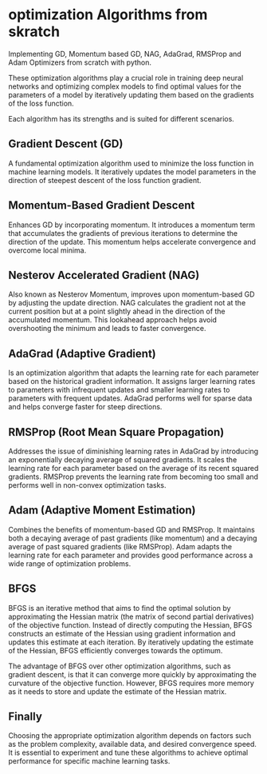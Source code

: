 # optimization Algorithms from skratch

Implementing GD, Momentum based GD, NAG, AdaGrad, RMSProp and Adam Optimizers from scratch with python.

These optimization algorithms play a crucial role in training deep neural networks and optimizing complex models to find optimal values for the parameters of a model by iteratively updating them based on the gradients of the loss function.

Each algorithm has its strengths and is suited for different scenarios.

## Gradient Descent (GD)
A fundamental optimization algorithm used to minimize the loss function in machine learning models. It iteratively updates the model parameters in the direction of steepest descent of the loss function gradient.

## Momentum-Based Gradient Descent
Enhances GD by incorporating momentum. It introduces a momentum term that accumulates the gradients of previous iterations to determine the direction of the update. This momentum helps accelerate convergence and overcome local minima.

## Nesterov Accelerated Gradient (NAG)
Also known as Nesterov Momentum, improves upon momentum-based GD by adjusting the update direction. NAG calculates the gradient not at the current position but at a point slightly ahead in the direction of the accumulated momentum. This lookahead approach helps avoid overshooting the minimum and leads to faster convergence.

## AdaGrad (Adaptive Gradient)
Is an optimization algorithm that adapts the learning rate for each parameter based on the historical gradient information. It assigns larger learning rates to parameters with infrequent updates and smaller learning rates to parameters with frequent updates. AdaGrad performs well for sparse data and helps converge faster for steep directions.

## RMSProp (Root Mean Square Propagation)
Addresses the issue of diminishing learning rates in AdaGrad by introducing an exponentially decaying average of squared gradients. It scales the learning rate for each parameter based on the average of its recent squared gradients. RMSProp prevents the learning rate from becoming too small and performs well in non-convex optimization tasks.

## Adam (Adaptive Moment Estimation)
Combines the benefits of momentum-based GD and RMSProp. It maintains both a decaying average of past gradients (like momentum) and a decaying average of past squared gradients (like RMSProp). Adam adapts the learning rate for each parameter and provides good performance across a wide range of optimization problems.

## BFGS
BFGS is an iterative method that aims to find the optimal solution by approximating the Hessian matrix (the matrix of second partial derivatives) of the objective function. Instead of directly computing the Hessian, BFGS constructs an estimate of the Hessian using gradient information and updates this estimate at each iteration. By iteratively updating the estimate of the Hessian, BFGS efficiently converges towards the optimum.

The advantage of BFGS over other optimization algorithms, such as gradient descent, is that it can converge more quickly by approximating the curvature of the objective function. However, BFGS requires more memory as it needs to store and update the estimate of the Hessian matrix.

## Finally
Choosing the appropriate optimization algorithm depends on factors such as the problem complexity, available data, and desired convergence speed. It is essential to experiment and tune these algorithms to achieve optimal performance for specific machine learning tasks.
